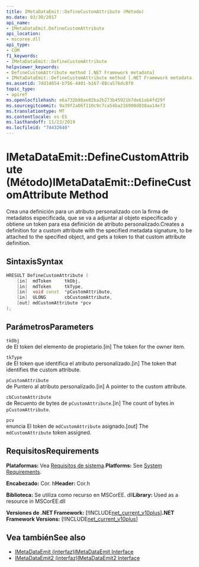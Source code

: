 ```yaml
---
title: IMetaDataEmit::DefineCustomAttribute (Método)
ms.date: 03/30/2017
api_name:
- IMetaDataEmit.DefineCustomAttribute
api_location:
- mscoree.dll
api_type:
- COM
f1_keywords:
- IMetaDataEmit::DefineCustomAttribute
helpviewer_keywords:
- DefineCustomAttribute method [.NET Framework metadata]
- IMetaDataEmit::DefineCustomAttribute method [.NET Framework metadata]
ms.assetid: 7dd14854-b756-4401-b167-88ca576dc8f0
topic_type:
- apiref
ms.openlocfilehash: e6a732b98ae02ba2b273b45921b7de61ab4fd29f
ms.sourcegitcommit: 9a39f2a06f110c9c7ca54ba216900d038aa14ef3
ms.translationtype: MT
ms.contentlocale: es-ES
ms.lasthandoff: 11/23/2019
ms.locfileid: "74432640"
---
```

# <a name="imetadataemitdefinecustomattribute-method"></a><span data-ttu-id="5bc94-102">IMetaDataEmit::DefineCustomAttribute (Método)</span><span class="sxs-lookup"><span data-stu-id="5bc94-102">IMetaDataEmit::DefineCustomAttribute Method</span></span>
<span data-ttu-id="5bc94-103">Crea una definición para un atributo personalizado con la firma de metadatos especificada, que se va a adjuntar al objeto especificado y obtiene un token para esa definición de atributo personalizado.</span><span class="sxs-lookup"><span data-stu-id="5bc94-103">Creates a definition for a custom attribute with the specified metadata signature, to be attached to the specified object, and gets a token to that custom attribute definition.</span></span>  
  
## <a name="syntax"></a><span data-ttu-id="5bc94-104">Sintaxis</span><span class="sxs-lookup"><span data-stu-id="5bc94-104">Syntax</span></span>  
  
```cpp  
HRESULT DefineCustomAttribute (   
    [in]  mdToken     tkObj,   
    [in]  mdToken     tkType,   
    [in]  void const  *pCustomAttribute,   
    [in]  ULONG       cbCustomAttribute,   
    [out] mdCustomAttribute *pcv   
);  
```  
  
## <a name="parameters"></a><span data-ttu-id="5bc94-105">Parámetros</span><span class="sxs-lookup"><span data-stu-id="5bc94-105">Parameters</span></span>  
 `tkObj`  
 <span data-ttu-id="5bc94-106">de El token del elemento de propietario.</span><span class="sxs-lookup"><span data-stu-id="5bc94-106">[in] The token for the owner item.</span></span>  
  
 `tkType`  
 <span data-ttu-id="5bc94-107">de El token que identifica el atributo personalizado.</span><span class="sxs-lookup"><span data-stu-id="5bc94-107">[in] The token that identifies the custom attribute.</span></span>  
  
 `pCustomAttribute`  
 <span data-ttu-id="5bc94-108">de Puntero al atributo personalizado.</span><span class="sxs-lookup"><span data-stu-id="5bc94-108">[in] A pointer to the custom attribute.</span></span>  
  
 `cbCustomAttribute`  
 <span data-ttu-id="5bc94-109">de Recuento de bytes de `pCustomAttribute`.</span><span class="sxs-lookup"><span data-stu-id="5bc94-109">[in] The count of bytes in `pCustomAttribute`.</span></span>  
  
 `pcv`  
 <span data-ttu-id="5bc94-110">enuncia El token de `mdCustomAttribute` asignado.</span><span class="sxs-lookup"><span data-stu-id="5bc94-110">[out] The `mdCustomAttribute` token assigned.</span></span>  
  
## <a name="requirements"></a><span data-ttu-id="5bc94-111">Requisitos</span><span class="sxs-lookup"><span data-stu-id="5bc94-111">Requirements</span></span>  
 <span data-ttu-id="5bc94-112">**Plataformas:** Vea [Requisitos de sistema](../../../../docs/framework/get-started/system-requirements.md).</span><span class="sxs-lookup"><span data-stu-id="5bc94-112">**Platforms:** See [System Requirements](../../../../docs/framework/get-started/system-requirements.md).</span></span>  
  
 <span data-ttu-id="5bc94-113">**Encabezado:** Cor. h</span><span class="sxs-lookup"><span data-stu-id="5bc94-113">**Header:** Cor.h</span></span>  
  
 <span data-ttu-id="5bc94-114">**Biblioteca:** Se utiliza como recurso en MSCorEE. dll</span><span class="sxs-lookup"><span data-stu-id="5bc94-114">**Library:** Used as a resource in MSCorEE.dll</span></span>  
  
 <span data-ttu-id="5bc94-115">**Versiones de .NET Framework:** [!INCLUDE[net_current_v10plus](../../../../includes/net-current-v10plus-md.md)]</span><span class="sxs-lookup"><span data-stu-id="5bc94-115">**.NET Framework Versions:** [!INCLUDE[net_current_v10plus](../../../../includes/net-current-v10plus-md.md)]</span></span>  
  
## <a name="see-also"></a><span data-ttu-id="5bc94-116">Vea también</span><span class="sxs-lookup"><span data-stu-id="5bc94-116">See also</span></span>

- [<span data-ttu-id="5bc94-117">IMetaDataEmit (interfaz)</span><span class="sxs-lookup"><span data-stu-id="5bc94-117">IMetaDataEmit Interface</span></span>](../../../../docs/framework/unmanaged-api/metadata/imetadataemit-interface.md)
- [<span data-ttu-id="5bc94-118">IMetaDataEmit2 (interfaz)</span><span class="sxs-lookup"><span data-stu-id="5bc94-118">IMetaDataEmit2 Interface</span></span>](../../../../docs/framework/unmanaged-api/metadata/imetadataemit2-interface.md)
